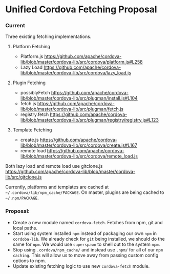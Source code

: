 # Unified Cordova Fetching Proposal

### Current

Three existing fetching implementations.

1. Platform Fetching 
    - Platform.js https://github.com/apache/cordova-lib/blob/master/cordova-lib/src/cordova/platform.js#L258
    - Lazy Load https://github.com/apache/cordova-lib/blob/master/cordova-lib/src/cordova/lazy_load.js

2. Plugin Fetching
    - possiblyFetch https://github.com/apache/cordova-lib/blob/master/cordova-lib/src/plugman/install.js#L104
    - fetch.js https://github.com/apache/cordova-lib/blob/master/cordova-lib/src/plugman/fetch.js
    - registry.fetch https://github.com/apache/cordova-lib/blob/master/cordova-lib/src/plugman/registry/registry.js#L123

3. Template Fetching
    - create.js https://github.com/apache/cordova-lib/blob/master/cordova-lib/src/cordova/create.js#L167
    - remote load https://github.com/apache/cordova-lib/blob/master/cordova-lib/src/cordova/remote_load.js

Both lazy load and remote load use gitclone.js https://github.com/apache/cordova-lib/blob/master/cordova-lib/src/gitclone.js

Currently, platforms and templates are cached at `~/.cordova/lib/npm_cache/PACKAGE`. On master, plugins are being cached to `~/.npm/PACKAGE`.

### Proposal:

* Create a new module named `cordova-fetch`. Fetches from npm, git and local paths. 
* Start using system installed `npm` instead of packaging our own `npm` in `cordoba-lib`. We already check for `git` being installed, we should do the same for `npm`. We would use  `superspawn` to shell out to the system `npm`.
* Stop using `.cordova/npm_cache/` and instead use `.npm/` for all of our `npm caching`. This will allow us to move away from passing custom config options to npm. 
* Update existing fetching logic to use new `cordova-fetch` module.
